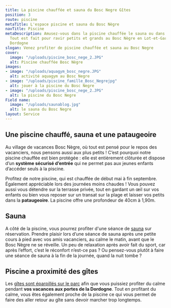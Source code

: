```yaml
---
title: La piscine chauffée et sauna du Bosc Negre Gîtes
position: 3
route: piscine
metaTitle: L'espace piscine et sauna du Bosc Nègre
navTitle: Piscine
metaDescription: Amusez-vous dans la piscine chauffée le sauna ou dans la pateogoire.
  Tout est fait pour ravir petits et grands au Bosc Nègre en Lot-et-Garonne, limitrophe
  Dordogne
slogan: Venez profiter de piscine chauffée et sauna au Bosc Negre
cover:
  image: "/uploads/piscine_bosc_nege_2.JPG"
  alt: Piscine chauffée Bosc Nègre
images:
- image: "/uploads/aquagym_bosc_negre.JPG"
  alt: activité aquagym au Bosc Negre
- image: "/uploads/piscine_famille_Bosc_Negrejpg"
  alt: jouer à la piscine du Bosc Negre
- image: "/uploads/piscine_bosc_nege_2.JPG"
  alt: la piscine du Bosc Negre
Field name:
  image: "/uploads/saunablog.jpg"
  alt: le sauna du Bosc Negre
layout: Service
---
```


## Une piscine chauffé, sauna et une pataugeoire

Au village de vacances Bosc Nègre, où tout est pensé pour le repos des vacanciers, nous pensons aussi aux plus petits ! C’est pourquoi notre piscine chauffée est bien protégée : elle est entièrement clôturée et dispose d’un **système sécurisé d’entrée** qui ne permet pas aux jeunes enfants d’accéder seuls à la piscine.

Profitez de notre piscine, qui est chauffée de début mai à fin septembre. Également appréciable lors des journées moins chaudes ! Vous pouvez aussi vous détendre sur la terrasse privée, tout en gardant un œil sur vos enfants ou bien vous reposer sur un transat sur la plage et laisser vos petits dans la **pataugeoire**. La piscine offre une profondeur de 40cm à 1,90m.

## Sauna

A côté de la piscine, vous pourrez profiter d'une séance de [sauna](/sauna/) sur réservation.
Prendre plaisir lors d’une séance de sauna après une petite cours à pied avec vos amis vacanciers, au calme le matin, avant que le Bosc Nègre ne se réveille. Un peu de relaxation après avoir fait du sport, car après l’effort, c’est le réconfort n’est-ce pas ? Ou pensez-vous plutôt à faire une séance de sauna à la fin de la journée, quand la nuit tombe ?

## Piscine a proximité des gîtes

Les [gîtes sont éparpillés sur le parc](/tous-les-gites/) afin que vous puissiez profiter du calme pendant **vos vacances aux portes de la Dordogne**. Tout en profitant du calme, vous êtes également proche de la piscine ce qui vous permet de faire des aller retour au gîte sans devoir marcher trop longtemps.
